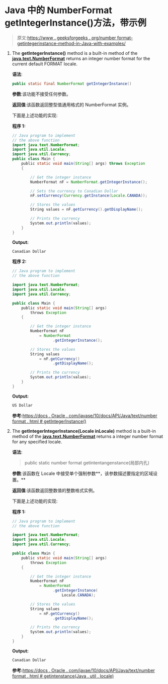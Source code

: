 # Java 中的 NumberFormat getIntegerInstance()方法，带示例

> 原文:[https://www . geeksforgeeks . org/number format-getintegerinstance-method-in-Java-with-examples/](https://www.geeksforgeeks.org/numberformat-getintegerinstance-method-in-java-with-examples/)

1.  The **getIntegerInstance()** method is a built-in method of the **[java.text.NumberFormat](https://www.geeksforgeeks.org/numberformat-class-java/)** returns an integer number format for the current default FORMAT locale.

    **语法**:

    ```java
    public static final NumberFormat getIntegerInstance()
    ```

    **参数**:该功能不接受任何参数。

    **返回值**:该函数返回整型值通用格式的 NumberFormat 实例。

    下面是上述功能的实现:

    **程序 1:**

    ```java
    // Java program to implement
    // the above function
    import java.text.NumberFormat;
    import java.util.Locale;
    import java.util.Currency;
    public class Main {
        public static void main(String[] args) throws Exception
        {

            // Get the integer instance
            NumberFormat nF = NumberFormat.getIntegerInstance();

            // Sets the currency to Canadian Dollar
            nF.setCurrency(Currency.getInstance(Locale.CANADA));

            // Stores the values
            String values = nF.getCurrency().getDisplayName();

            // Prints the currency
            System.out.println(values);
        }
    }
    ```

    **Output:**

    ```java
    Canadian Dollar

    ```

    **程序 2:**

    ```java
    // Java program to implement
    // the above function

    import java.text.NumberFormat;
    import java.util.Locale;
    import java.util.Currency;

    public class Main {
        public static void main(String[] args)
            throws Exception
        {

            // Get the integer instance
            NumberFormat nF
                = NumberFormat
                      .getIntegerInstance();

            // Stores the values
            String values
                = nF.getCurrency()
                      .getDisplayName();

            // Prints the currency
            System.out.println(values);
        }
    }
    ```

    **Output:**

    ```java
    US Dollar

    ```

    **参考:**[https://docs . Oracle . com/javase/10/docs/API/Java/text/number format . html # getIntegerInstance()](https://docs.oracle.com/javase/10/docs/api/java/text/NumberFormat.html#getIntegerInstance())

2.  The **getIntegerIntegerInstance(Locale inLocale)** method is a built-in method of the **[java.text.NumberFormat](https://www.geeksforgeeks.org/numberformat-class-java/)** returns a integer number format for any specified locale.

    **语法**:

    > public static number format getintentangenstance(局部内孔)

    **参数**:该函数在 Locale 中接受单个强制参数**，该参数描述要指定的区域设置。**

    **返回值**:该函数返回整数值的整数格式实例。

    下面是上述功能的实现:

    **程序 1:**

    ```java
    // Java program to implement
    // the above function

    import java.text.NumberFormat;
    import java.util.Locale;
    import java.util.Currency;

    public class Main {
        public static void main(String[] args)
            throws Exception
        {

            // Get the integer instance
            NumberFormat nF
                = NumberFormat
                      .getIntegerInstance(
                          Locale.CANADA);

            // Stores the values
            String values
                = nF.getCurrency()
                      .getDisplayName();

            // Prints the currency
            System.out.println(values);
        }
    }
    ```

    **Output:**

    ```java
    Canadian Dollar

    ```

    **参考:**[https://docs . Oracle . com/javae/10/docs/API/Java/text/number format . html # getintenstance(Java . util . locale)](https://docs.oracle.com/javase/10/docs/api/java/text/NumberFormat.html#getIntegerInstance(java.util.Locale))